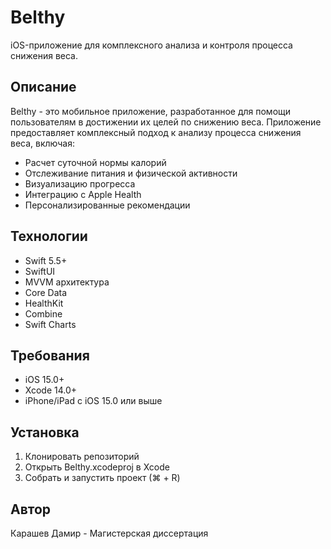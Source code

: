 # Belthy

iOS-приложение для комплексного анализа и контроля процесса снижения веса.

## Описание

Belthy - это мобильное приложение, разработанное для помощи пользователям в достижении их целей по снижению веса. Приложение предоставляет комплексный подход к анализу процесса снижения веса, включая:

- Расчет суточной нормы калорий
- Отслеживание питания и физической активности
- Визуализацию прогресса
- Интеграцию с Apple Health
- Персонализированные рекомендации

## Технологии

- Swift 5.5+
- SwiftUI
- MVVM архитектура
- Core Data
- HealthKit
- Combine
- Swift Charts

## Требования

- iOS 15.0+
- Xcode 14.0+
- iPhone/iPad с iOS 15.0 или выше

## Установка

1. Клонировать репозиторий
2. Открыть Belthy.xcodeproj в Xcode
3. Собрать и запустить проект (⌘ + R)

## Автор

Карашев Дамир - Магистерская диссертация
